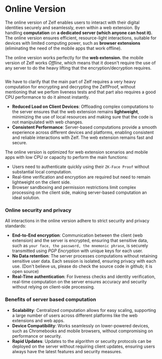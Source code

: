 # Online Version

The online version of Zelf enables users to interact with their digital identities securely and seamlessly, even within a web extension. By handling **computation** on **a dedicated server (which anyone can host it).** The online version ensures efficient, resource-light interactions, suitable for devices with limited computing power, such as **browser extensions** (eliminating the need of the mobile apps that work offline).

The online version works perfectly for the **web extension.** the mobile version of Zelf works *Offline*, which means that it doesn't require the use of any server to do the heavy lifting that the encryption/decryption requires.

<figure><img src="https://1734807472-files.gitbook.io/~/files/v0/b/gitbook-x-prod.appspot.com/o/spaces%2FpZcqM4Fiw6bW4Zvc28S3%2Fuploads%2Fe9CZA2r1bYSMpc77unMe%2FNEW%20ZELF%20NAME%20-%20ONLINE%20(1).jpg?alt=media&#x26;token=de9a1e68-172f-4d11-9d1f-0cd6a729b738" alt=""><figcaption></figcaption></figure>

We have to clarify that the main part of Zelf requires a very heavy computation for encrypting and decrypting the ZelfProof, without mentioning that we perfom liveness tests and that part also requires a good CPU performance to do it almost instantly.&#x20;

* **Reduced Load on Client Devices**: Offloading complex computations to the server ensures that the web extension remains **lightweight**, minimizing the use of local resources and making sure that the code is not manipulated with web changes.
* **Consistent Performance**: Server-based computations provide a smooth experience across different devices and platforms, enabling consistent and reliable interactions with Zelf. The web extension remains fast and secure.

The online version is optimized for web extension scenarios and mobile apps with low CPU or capacity to perform the main functions:

* Users need to authenticate quickly using their `ZK-Face Proof` without substantial local computation.
* Real-time verification and encryption are required but need to remain lightweight on the client side.
* Browser sandboxing and permission restrictions limit complex processing on the client side, making server-based computation an ideal solution.

### Online security and privacy

All interactions in the online version adhere to strict security and privacy standards:

* **End-to-End encryption**: Communication between the client (web extension) and the server is encrypted, ensuring that sensitive data, such as `your face, the password, the mnemonic phrase`, is securely transmitted using *PGP Encryption* with unique keys for each user.
* **No Data retention**: The server processes computations without retaining sensitive user data. Each session is isolated, ensuring privacy with each use. (Don't believe us, please do check the source code in github; it is open source)
* **Real-Time authentication**: For liveness checks and identity verification, real-time computation on the server ensures accuracy and security without relying on client-side processing.

### Benefits of server based computation

* **Scalability**: Centralized computation allows for easy scaling, supporting a large number of users across different platforms like the web extensions and web apps.
* **Device Compatibility**: Works seamlessly on lower-powered devices, such as Chromebooks and mobile browsers, without compromising on performance or security.
* **Rapid Updates**: Updates to the algorithm or security protocols can be deployed on the server without requiring client updates, ensuring users always have the latest features and security measures.

